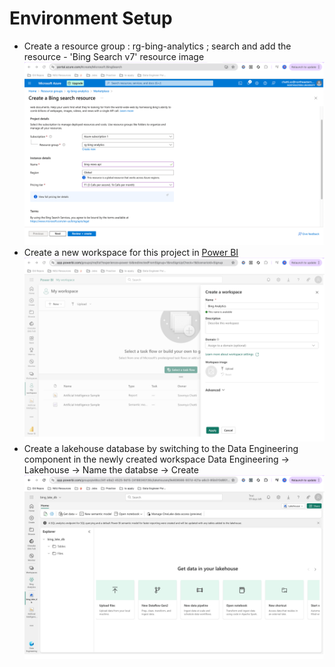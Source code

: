 # Environment Setup

- Create a resource group : rg-bing-analytics ; search and add the resource - 'Bing Search v7'
   resource image
   ![resource group](/01_Environment%20Setup/img/1.png)
- Create a new workspace for this project in [Power BI](https://app.powerbi.com/) 
   ![Power BI Workspace](/01_Environment%20Setup/img/2.png)
- Create a lakehouse database by switching to the Data Engineering component in the newly created workspace
   Data Engineering -> Lakehouse -> Name the databse -> Create
   ![Lake Database](/01_Environment%20Setup/img/3.png)

